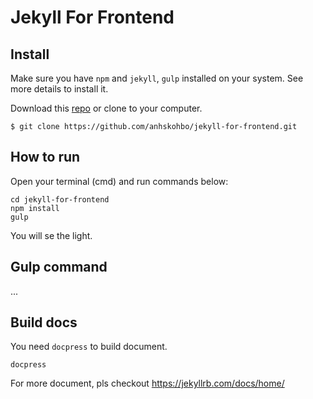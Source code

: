 # Jekyll For Frontend

## Install

Make sure you have `npm` and `jekyll`, `gulp` installed on your system. See more details to install it.

Download this [repo](https://github.com/anhskohbo/jekyll-for-frontend/archive/master.zip) or clone to your computer. 

`$ git clone https://github.com/anhskohbo/jekyll-for-frontend.git`

## How to run

Open your terminal (cmd) and run commands below:

```
cd jekyll-for-frontend
npm install
gulp
```

You will se the light.

## Gulp command

...

## Build docs

You need `docpress` to build document.

```
docpress
```

For more document, pls checkout https://jekyllrb.com/docs/home/
